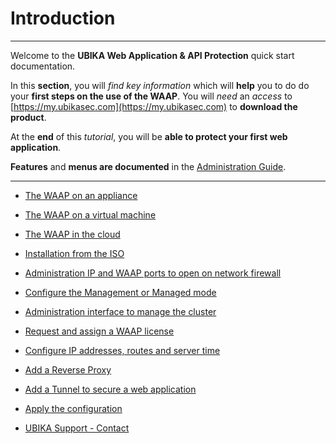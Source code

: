 # Introduction
*** ***
Welcome to the **UBIKA Web Application & API Protection** quick start documentation.

In this **section**, you will *find key information* which will **help** you to do do your **first steps on the use of the WAAP**. You will *need* an *access* to [https://my.ubikasec.com](https://my.ubikasec.com) to **download the product**.

At the **end** of this *tutorial*, you will be **able to protect your first web application**.

**Features** and **menus are documented** in the [Administration Guide](/display/UBIKAWAAP69EN/Administration+guide).

******

* [The WAAP on an appliance](/display/UBIKAWAAP69EN/The+WAAP+on+an+appliance)
    
* [The WAAP on a virtual machine](/display/UBIKAWAAP69EN/The+WAAP+on+a+virtual+machine)
    
* [The WAAP in the cloud](/display/UBIKAWAAP69EN/The+WAAP+in+the+cloud)
    
* [Installation from the ISO](/display/UBIKAWAAP69EN/Installation+from+the+ISO)
    
* [Administration IP and WAAP ports to open on network firewall](/display/UBIKAWAAP69EN/Administration+IP+and+WAAP+ports+to+open+on+network+firewall)
    
* [Configure the Management or Managed mode](/display/UBIKAWAAP69EN/Configure+the+Management+or+Managed+mode)
    
* [Administration interface to manage the cluster](/display/UBIKAWAAP69EN/Administration+interface+to+manage+the+cluster)
    
* [Request and assign a WAAP license](/display/UBIKAWAAP69EN/Request+and+assign+a+WAAP+license)
    
* [Configure IP addresses, routes and server time](/display/UBIKAWAAP69EN/Configure+IP+addresses%2C+routes+and+server+time)
    
* [Add a Reverse Proxy](/display/UBIKAWAAP69EN/Add+a+Reverse+Proxy)
    
* [Add a Tunnel to secure a web application](/display/UBIKAWAAP69EN/Add+a+Tunnel+to+secure+a+web+application)
    
* [Apply the configuration](/display/UBIKAWAAP69EN/Apply+the+configuration)
    
* [UBIKA Support - Contact](/display/UBIKAWAAP69EN/UBIKA+Support+-+Contact)